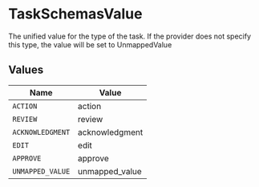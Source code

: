 # TaskSchemasValue

The unified value for the type of the task. If the provider does not specify this type, the value will be set to UnmappedValue


## Values

| Name             | Value            |
| ---------------- | ---------------- |
| `ACTION`         | action           |
| `REVIEW`         | review           |
| `ACKNOWLEDGMENT` | acknowledgment   |
| `EDIT`           | edit             |
| `APPROVE`        | approve          |
| `UNMAPPED_VALUE` | unmapped_value   |